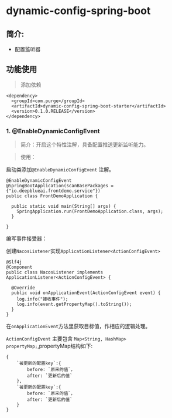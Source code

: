 # dynamic-config-spring-boot
## 简介:
- 配置监听器

## 功能使用

> 添加依赖

```
<dependency>
  <groupId>com.purge</groupId>
  <artifactId>dynamic-config-spring-boot-starter</artifactId>
  <version>0.1.0.RELEASE</version>
</dependency>
```

### 1. @EnableDynamicConfigEvent

> 简介：开启这个特性注解，具备配置推送更新监听能力。

> 使用：

启动类添加`@EnableDynamicConfigEvent` 注解。
```
@EnableDynamicConfigEvent
@SpringBootApplication(scanBasePackages = {"io.deepblueai.frontdemo.service"})
public class FrontDemoApplication {

  public static void main(String[] args) {
    SpringApplication.run(FrontDemoApplication.class, args);
  }

}
```

编写事件接受器：

创建`NacosListener`实现`ApplicationListener<ActionConfigEvent>`

```
@Slf4j
@Component
public class NacosListener implements ApplicationListener<ActionConfigEvent> {

  @Override
  public void onApplicationEvent(ActionConfigEvent event) {
    log.info("接收事件");
    log.info(event.getPropertyMap().toString());
  }
}
```

在`onApplicationEvent`方法里获取目标值，作相应的逻辑处理。

`ActionConfigEvent` 主要包含 `Map<String, HashMap> propertyMap;`,propertyMap结构如下:

```
{
    `被更新的配置key`:{
        before: `原来的值`，
        after: `更新后的值`
    },
    `被更新的配置key`:{
        before: `原来的值`，
        after: `更新后的值`
    }
}
```